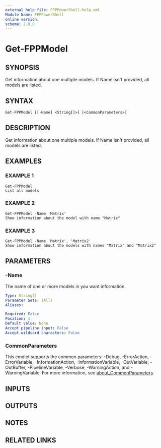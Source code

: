 ```yaml
---
external help file: FPPPowerShell-help.xml
Module Name: FPPPowerShell
online version:
schema: 2.0.0
---
```


# Get-FPPModel

## SYNOPSIS
Get information about one multiple models.
If Name isn't provided, all models are listed.

## SYNTAX

```
Get-FPPModel [[-Name] <String[]>] [<CommonParameters>]
```

## DESCRIPTION
Get information about one multiple models.
If Name isn't provided, all models are listed.

## EXAMPLES

### EXAMPLE 1
```
Get-FPPModel
List all models
```

### EXAMPLE 2
```
Get-FPPModel -Name 'Matrix'
Show information about the model with name "Matrix"
```

### EXAMPLE 3
```
Get-FPPModel -Name 'Matrix', 'Matrix2'
Show information about the models with names "Matrix" and "Matrix2"
```

## PARAMETERS

### -Name
The name of one or more models in you want information.

```yaml
Type: String[]
Parameter Sets: (All)
Aliases:

Required: False
Position: 1
Default value: None
Accept pipeline input: False
Accept wildcard characters: False
```

### CommonParameters
This cmdlet supports the common parameters: -Debug, -ErrorAction, -ErrorVariable, -InformationAction, -InformationVariable, -OutVariable, -OutBuffer, -PipelineVariable, -Verbose, -WarningAction, and -WarningVariable. For more information, see [about_CommonParameters](http://go.microsoft.com/fwlink/?LinkID=113216).

## INPUTS

## OUTPUTS

## NOTES

## RELATED LINKS
